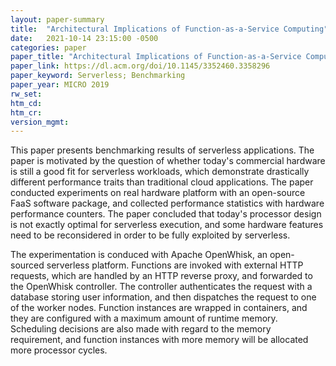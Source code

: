 ```yaml
---
layout: paper-summary
title:  "Architectural Implications of Function-as-a-Service Computing"
date:   2021-10-14 23:15:00 -0500
categories: paper
paper_title: "Architectural Implications of Function-as-a-Service Computing"
paper_link: https://dl.acm.org/doi/10.1145/3352460.3358296
paper_keyword: Serverless; Benchmarking
paper_year: MICRO 2019
rw_set:
htm_cd:
htm_cr:
version_mgmt:
---
```


This paper presents benchmarking results of serverless applications. 
The paper is motivated by the question of whether today's commercial hardware is still a good fit for serverless
workloads, which demonstrate drastically different performance traits than traditional cloud applications.
The paper conducted experiments on real hardware platform with an open-source FaaS software package, and collected
performance statistics with hardware performance counters.
The paper concluded that today's processor design is not exactly optimal for serverless execution, and some 
hardware features need to be reconsidered in order to be fully exploited by serverless.

The experimentation is conduced with Apache OpenWhisk, an open-sourced serverless platform. 
Functions are invoked with external HTTP requests, which are handled by an HTTP reverse proxy, and forwarded to the 
OpenWhisk controller. The controller authenticates the request with a database storing user information, and then 
dispatches the request to one of the worker nodes.
Function instances are wrapped in containers, and they are configured with a maximum amount of runtime memory.
Scheduling decisions are also made with regard to the memory requirement, and function instances with more memory
will be allocated more processor cycles.

